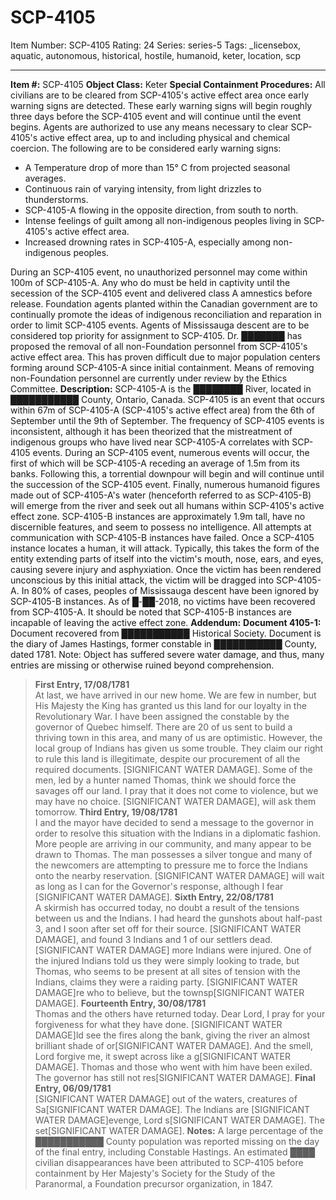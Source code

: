 # SCP-4105
Item Number: SCP-4105
Rating: 24
Series: series-5
Tags: _licensebox, aquatic, autonomous, historical, hostile, humanoid, keter, location, scp

---

**Item #:** SCP-4105
**Object Class:** Keter
**Special Containment Procedures:** All civilians are to be cleared from SCP-4105's active effect area once early warning signs are detected. These early warning signs will begin roughly three days before the SCP-4105 event and will continue until the event begins. Agents are authorized to use any means necessary to clear SCP-4105's active effect area, up to and including physical and chemical coercion. The following are to be considered early warning signs:
  * A Temperature drop of more than 15° C from projected seasonal averages.
  * Continuous rain of varying intensity, from light drizzles to thunderstorms.
  * SCP-4105-A flowing in the opposite direction, from south to north.
  * Intense feelings of guilt among all non-indigenous peoples living in SCP-4105's active effect area.
  * Increased drowning rates in SCP-4105-A, especially among non-indigenous peoples.

During an SCP-4105 event, no unauthorized personnel may come within 100m of SCP-4105-A. Any who do must be held in captivity until the secession of the SCP-4105 event and delivered class A amnestics before release.
Foundation agents planted within the Canadian government are to continually promote the ideas of indigenous reconciliation and reparation in order to limit SCP-4105 events. Agents of Mississauga descent are to be considered top priority for assignment to SCP-4105.
Dr. ███████ has proposed the removal of all non-Foundation personnel from SCP-4105's active effect area. This has proven difficult due to major population centers forming around SCP-4105-A since initial containment. Means of removing non-Foundation personnel are currently under review by the Ethics Committee.
**Description:** SCP-4105-A is the ████████ River, located in ███████████ County, Ontario, Canada. SCP-4105 is an event that occurs within 67m of SCP-4105-A (SCP-4105's active effect area) from the 6th of September until the 9th of September. The frequency of SCP-4105 events is inconsistent, although it has been theorized that the mistreatment of indigenous groups who have lived near SCP-4105-A correlates with SCP-4105 events.
During an SCP-4105 event, numerous events will occur, the first of which will be SCP-4105-A receding an average of 1.5m from its banks. Following this, a torrential downpour will begin and will continue until the succession of the SCP-4105 event. Finally, numerous humanoid figures made out of SCP-4105-A's water (henceforth referred to as SCP-4105-B) will emerge from the river and seek out all humans within SCP-4105's active effect zone.
SCP-4105-B instances are approximately 1.9m tall, have no discernible features, and seem to possess no intelligence. All attempts at communication with SCP-4105-B instances have failed. Once a SCP-4105 instance locates a human, it will attack. Typically, this takes the form of the entity extending parts of itself into the victim's mouth, nose, ears, and eyes, causing severe injury and asphyxiation. Once the victim has been rendered unconscious by this initial attack, the victim will be dragged into SCP-4105-A. In 80% of cases, peoples of Mississauga descent have been ignored by SCP-4105-B instances. As of █-██-2018, no victims have been recovered from SCP-4105-A. It should be noted that SCP-4105-B instances are incapable of leaving the active effect zone.
**Addendum:**
**Document 4105-1:** Document recovered from ███████████ Historical Society. Document is the diary of James Hastings, former constable in ███████████ County, dated 1781. Note: Object has suffered severe water damage, and thus, many entries are missing or otherwise ruined beyond comprehension.
> **First Entry, 17/08/1781**  
>  At last, we have arrived in our new home. We are few in number, but His Majesty the King has granted us this land for our loyalty in the Revolutionary War. I have been assigned the constable by the governor of Quebec himself. There are 20 of us sent to build a thriving town in this area, and many of us are optimistic. However, the local group of Indians has given us some trouble. They claim our right to rule this land is illegitimate, despite our procurement of all the required documents. [SIGNIFICANT WATER DAMAGE]. Some of the men, led by a hunter named Thomas, think we should force the savages off our land. I pray that it does not come to violence, but we may have no choice. [SIGNIFICANT WATER DAMAGE], will ask them tomorrow.
> **Third Entry, 19/08/1781**  
>  I and the mayor have decided to send a message to the governor in order to resolve this situation with the Indians in a diplomatic fashion. More people are arriving in our community, and many appear to be drawn to Thomas. The man possesses a silver tongue and many of the newcomers are attempting to pressure me to force the Indians onto the nearby reservation. [SIGNIFICANT WATER DAMAGE] will wait as long as I can for the Governor's response, although I fear [SIGNIFICANT WATER DAMAGE].
> **Sixth Entry, 22/08/1781**  
>  A skirmish has occurred today, no doubt a result of the tensions between us and the Indians. I had heard the gunshots about half-past 3, and I soon after set off for their source. [SIGNIFICANT WATER DAMAGE], and found 3 Indians and 1 of our settlers dead. [SIGNIFICANT WATER DAMAGE] more Indians were injured. One of the injured Indians told us they were simply looking to trade, but Thomas, who seems to be present at all sites of tension with the Indians, claims they were a raiding party. [SIGNIFICANT WATER DAMAGE]re who to believe, but the townsp[SIGNIFICANT WATER DAMAGE].
> **Fourteenth Entry, 30/08/1781**  
>  Thomas and the others have returned today. Dear Lord, I pray for your forgiveness for what they have done. [SIGNIFICANT WATER DAMAGE]ld see the fires along the bank, giving the river an almost brilliant shade of or[SIGNIFICANT WATER DAMAGE]. And the smell, Lord forgive me, it swept across like a g[SIGNIFICANT WATER DAMAGE]. Thomas and those who went with him have been exiled. The governor has still not res[SIGNIFICANT WATER DAMAGE].
> **Final Entry, 06/09/1781**  
>  [SIGNIFICANT WATER DAMAGE] out of the waters, creatures of Sa[SIGNIFICANT WATER DAMAGE]. The Indians are [SIGNIFICANT WATER DAMAGE]evenge, Lord s[SIGNIFICANT WATER DAMAGE]. The set[SIGNIFICANT WATER DAMAGE].
**Notes:** A large percentage of the ███████████ County population was reported missing on the day of the final entry, including Constable Hastings. An estimated ████ civilian disappearances have been attributed to SCP-4105 before containment by Her Majesty's Society for the Study of the Paranormal, a Foundation precursor organization, in 1847.